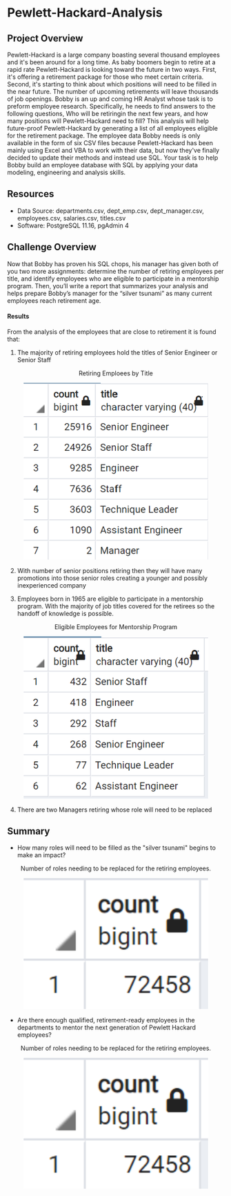 # Pewlett-Hackard-Analysis

## Project Overview
Pewlett-Hackard is a large company boasting several thousand employees and it's been around for a long time. As baby boomers begin to retire at a rapid rate Pewlett-Hackard is looking toward the future in two ways. First, it's offering a retirement package for those who meet certain criteria. Second, it's starting to think about which positions will need to be filled in the near future. The number of upcoming retirements will leave thousands of job openings. Bobby is an up and coming HR Analyst whose task is to preform employee research. Specifically, he needs to find answers to the following questions, Who will be retiringin the next few years, and how many positions will Pewlett-Hackard need to fill? This analysis will help future-proof Pewlett-Hackard by generating a list of all employees eligible for the retirement package. The employee data Bobby needs is only available in the form of six CSV files because Pewlett-Hackard has been mainly using Excel and VBA to work with their data, but now they've finally decided to update their methods and instead use SQL. Your task is to help Bobby build an employee database with SQL by applying your data modeling, engineering and analysis skills. 

## Resources
- Data Source: departments.csv, dept_emp.csv, dept_manager.csv, employees.csv, salaries.csv, titles.csv
- Software: PostgreSQL 11.16, pgAdmin 4

## Challenge Overview

Now that Bobby has proven his SQL chops, his manager has given both of you two more assignments: determine the number of retiring employees per title, and identify employees who are eligible to participate in a mentorship program. Then, you’ll write a report that summarizes your analysis and helps prepare Bobby’s manager for the “silver tsunami” as many current employees reach retirement age.

#### Results
From the analysis of the employees that are close to retirement it is found that:

1) The majority of retiring employees hold the titles of Senior Engineer or Senior Staff

<p align="center">
Retiring Emploees by Title
</p>

<p align="center">  
<img src="https://github.com/mcgibbenyd1/Pewlett-Hackard-Analysis/blob/main/Tables_Pictures/Retiring_Titles.png" width="85%"/>
</p>

2) With number of senior positions retiring then they will have many promotions into those senior roles creating a younger and possibly inexperienced company

3) Employees born in 1965 are eligible to participate in a mentorship program. With the majority of job titles covered for the retirees so the handoff of knowledge is possible. 

<p align="center">
Eligible Employees for Mentorship Program
</p>

<p align="center">  
<img src="https://github.com/mcgibbenyd1/Pewlett-Hackard-Analysis/blob/main/Tables_Pictures/Retiring_Mentors_Titles.png" width="85%"/>
</p>

4) There are two Managers retiring whose role will need to be replaced 

## Summary
- How many roles will need to be filled as the "silver tsunami" begins to make an impact?

<p align="center">
Number of roles needing to be replaced for the retiring employees. 
</p>

<p align="center">  
<img src="https://github.com/mcgibbenyd1/Pewlett-Hackard-Analysis/blob/main/Tables_Pictures/Replacement_roles.png" width="85%"/>
</p>

- Are there enough qualified, retirement-ready employees in the departments to mentor the next generation of Pewlett Hackard employees?

<p align="center">
Number of roles needing to be replaced for the retiring employees. 
</p>

<p align="center">  
<img src="https://github.com/mcgibbenyd1/Pewlett-Hackard-Analysis/blob/main/Tables_Pictures/Replacement_roles.png" width="85%"/>
</p>
